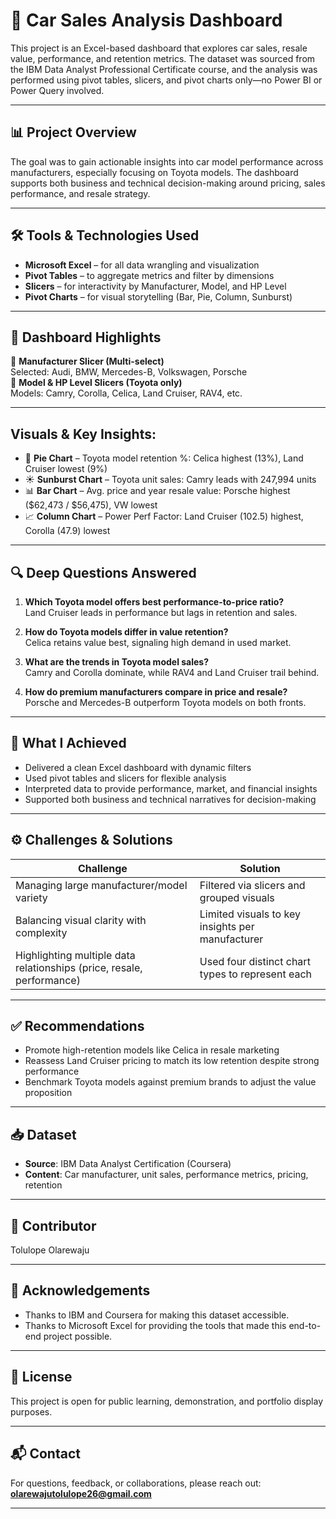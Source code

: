 # 🚗 Car Sales Analysis Dashboard  
This project is an Excel-based dashboard that explores car sales, resale value, performance, and retention metrics. The dataset was sourced from the IBM Data Analyst Professional Certificate course, and the analysis was performed using pivot tables, slicers, and pivot charts only—no Power BI or Power Query involved.

---
## 📊 Project Overview 
The goal was to gain actionable insights into car model performance across manufacturers, especially focusing on Toyota models. The dashboard supports both business and technical decision-making around pricing, sales performance, and resale strategy.

---
## 🛠 Tools & Technologies Used  
- **Microsoft Excel** – for all data wrangling and visualization  
- **Pivot Tables** – to aggregate metrics and filter by dimensions  
- **Slicers** – for interactivity by Manufacturer, Model, and HP Level  
- **Pivot Charts** – for visual storytelling (Bar, Pie, Column, Sunburst)
  
---
## 📌 Dashboard Highlights  
🔹 **Manufacturer Slicer (Multi-select)**  
Selected: Audi, BMW, Mercedes-B, Volkswagen, Porsche  
🔹 **Model & HP Level Slicers (Toyota only)**  
Models: Camry, Corolla, Celica, Land Cruiser, RAV4, etc.

---
## **Visuals & Key Insights:**  
- 🧩 **Pie Chart** – Toyota model retention %: Celica highest (13%), Land Cruiser lowest (9%)  
- ☀️ **Sunburst Chart** – Toyota unit sales: Camry leads with 247,994 units  
- 📊 **Bar Chart** – Avg. price and year resale value: Porsche highest ($62,473 / $56,475), VW lowest  
- 📈 **Column Chart** – Power Perf Factor: Land Cruiser (102.5) highest, Corolla (47.9) lowest
  
---
## 🔍 Deep Questions Answered  
1. **Which Toyota model offers best performance-to-price ratio?**  
   Land Cruiser leads in performance but lags in retention and sales.

2. **How do Toyota models differ in value retention?**  
   Celica retains value best, signaling high demand in used market.

3. **What are the trends in Toyota model sales?**  
   Camry and Corolla dominate, while RAV4 and Land Cruiser trail behind.

4. **How do premium manufacturers compare in price and resale?**  
   Porsche and Mercedes-B outperform Toyota models on both fronts.
   
---
## 🚀 What I Achieved  
- Delivered a clean Excel dashboard with dynamic filters  
- Used pivot tables and slicers for flexible analysis  
- Interpreted data to provide performance, market, and financial insights  
- Supported both business and technical narratives for decision-making
  
---
## ⚙️ Challenges & Solutions  
| Challenge | Solution |  
|----------|----------|  
| Managing large manufacturer/model variety | Filtered via slicers and grouped visuals |  
| Balancing visual clarity with complexity | Limited visuals to key insights per manufacturer |  
| Highlighting multiple data relationships (price, resale, performance) | Used four distinct chart types to represent each |

---
## ✅ Recommendations  
- Promote high-retention models like Celica in resale marketing  
- Reassess Land Cruiser pricing to match its low retention despite strong performance  
- Benchmark Toyota models against premium brands to adjust the value proposition
  
---
## 📥 Dataset  
- **Source**: IBM Data Analyst Certification (Coursera)  
- **Content**: Car manufacturer, unit sales, performance metrics, pricing, retention
  
---
## 👤 Contributor  
Tolulope Olarewaju

---
## 🙏 Acknowledgements  
- Thanks to IBM and Coursera for making this dataset accessible.
- Thanks to Microsoft Excel for providing the tools that made this end-to-end project possible.
  
---
## 📜 License  
This project is open for public learning, demonstration, and portfolio display purposes.

---
## 📬 Contact  
For questions, feedback, or collaborations, please reach out: **olarewajutolulope26@gmail.com**

---
